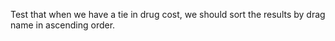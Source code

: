 Test that when we have a tie in drug cost, we should sort the results by drag name in ascending order.
